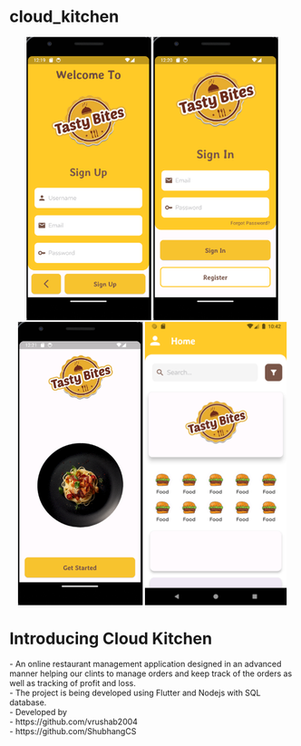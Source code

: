 # cloud_kitchen

<div>
  <center>
<img src="https://github.com/Shubhangcs/cloud-kitchen-app/blob/master/refs/Screenshot%20from%202024-01-27%2012-20-37.png" height="500">
<img src="https://github.com/Shubhangcs/cloud-kitchen-app/blob/master/refs/Screenshot%20from%202024-01-27%2012-20-50.png" height="500">
<img src="https://github.com/Shubhangcs/cloud-kitchen-app/blob/master/refs/Screenshot%20from%202024-01-27%2012-21-17.png" height="500">
  <img src="refs/Screenshot_1706721127.png" height="500">
  </center>
</div>
<h1> Introducing Cloud Kitchen </h1>
- An online restaurant management application designed in an advanced manner helping our clints to manage orders and keep track of the orders as well as tracking of profit and loss.
<br>
- The project is being developed using Flutter and Nodejs with SQL database.
<br>
- Developed by
<br>
- https://github.com/vrushab2004
<br>
- https://github.com/ShubhangCS
